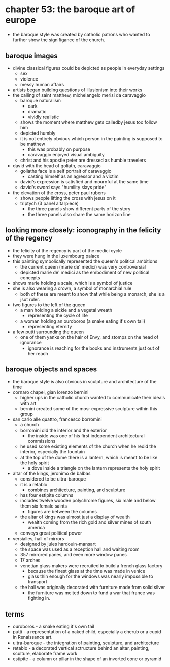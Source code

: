 # chapter 53: the baroque art of europe
- the baroque style was created by catholic patrons who wanted to further show the signifigance of the church.

## baroque images
- divine classical figures could be depicted as people in everyday settings
  - sex
  - violence
  - messy human affairs
- artists began building questions of illusionism into their works
- the calling of saint matthew, michelangelo merisi da caravaggio
  - baroque naturalism
    - dark
    - dramatic
    - vividly realistic
  - shows the moment where matthew gets calledby jesus too follow him
  - depicted humbly
  - it is not entirely obvious which person in the painting is supposed to be matthew
    - this was probably on purpose
    - caravaggio enjoyed visual ambiguity
  - christ and his apostle peter are dressed as humble travelers
- david with the head of goliath, caravaggio
  - goliaths face is a self portrait of caravaggio
    - casting himself as an agressor and a victim
  - david's expression is satisfied and mournful at the same time
  - david's sword says "humility slays pride"
- the elevation of the cross, peter paul rubens
  - shows people lifting the cross with jesus on it
  - triptych (3 panel altarpiece)
    - the three panels show different parts of the story
    - the three panels also share the same horizon line
## looking more closely: iconography in the felicity of the regency
- the felicity of the regency is part of the medici cycle
- they were hung in the luxembourg palace
- this painting symbolically represented the queen's political ambitions
  - the current queen (marie de' medici) was very controversial
  - depicted marie de' medici as the embodiment of new political concepts
- shows marie holding a scale, which is a symbol of justice
- she is also wearing a crown, a symbol of monarchial rule
  - both of these are meant to show that while being a monarch, she is a jsut ruler.
- two figures to the left of the queen
  - a man holding a sickle and a vegetal wreath
    - representing the cycle of life
  - a woman holding an ouroboros (a snake eating it's own tail)
    - representing eternity
- a few putti surrounding the queen
  - one of them yanks on the hair of Envy, and stomps on the head of ignorance
    - ignorance is reaching for the books and instruments just out of her reach
## baroque objects and spaces
- the baroque style is also obvious in sculpture and architecture of the time
- cornaro chapel, gian lorenzo bernini
  - higher ups in the catholic church wanted to communicate their ideals with art
  - bernini created some of the mosr expressive sculpture within this group
- san carlo alle quattro, francesco borromini
  - a church
  - borromini did the interior and the exterior
    - the inside was one of his first independent architectural commissions
  - he used some existing elements of the church when he redid the interior, especially the fountain
  - at the top of the dome there is a lantern, which is meant to be like the holy spirit
    - a dove inside a triangle on the lantern represents the holy spirit
- altar of the kings, jeronimo de balbas
  - considered to be ultra-baroque
  - it is a retablo
    - combines architecture, painting, and sculpture
  - has four estipite columns
  - includes twelve wooden polychrome figures, six male and below them six female saints
    - figures are between the columns
  - the altar of kings was almost just a display of wealth
    - wealth coming from the rich gold and silver mines of south america
  - conveys great political power
- versialles, hall of mirrors
  - designed by jules hardouin-mansart
  - the space was used as a reception hall and waiting room
  - 357 mirrored panes, and even more window panes
  - 17 arches
  - venetian glass makers were recruited to build a french glass factory 
    - because the finest glass at the time was made in venice
    - glass thin enough for the windows was nearly impossible to transport
  - the hall was originally decorated with furniture made from solid silver
    - the furniture was melted down to fund a war that france was fighting in.

## terms
- ouroboros - a snake eating it's own tail
- putti - a representation of a naked child, especially a cherub or a cupid in Renaissance art.
- ultra-baroque - the integration of painting, sculpture, and architecture
- retablo - a decorated vertical sctructure behind an altar, painting, sculture, elaborate frame work
- estipite - a column or pillar in the shape of an inverted cone or pyramid